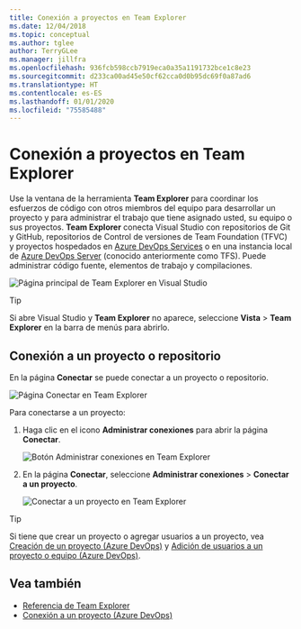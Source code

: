 ```yaml
---
title: Conexión a proyectos en Team Explorer
ms.date: 12/04/2018
ms.topic: conceptual
ms.author: tglee
author: TerryGLee
ms.manager: jillfra
ms.openlocfilehash: 936fcb598ccb7919eca0a35a1191732bce1c8e23
ms.sourcegitcommit: d233ca00ad45e50cf62cca0d0b95dc69f0a87ad6
ms.translationtype: HT
ms.contentlocale: es-ES
ms.lasthandoff: 01/01/2020
ms.locfileid: "75585488"
---
```

# <a name="connect-to-projects-in-team-explorer"></a>Conexión a proyectos en Team Explorer

Use la ventana de la herramienta **Team Explorer** para coordinar los esfuerzos de código con otros miembros del equipo para desarrollar un proyecto y para administrar el trabajo que tiene asignado usted, su equipo o sus proyectos. **Team Explorer** conecta Visual Studio con repositorios de Git y GitHub, repositorios de Control de versiones de Team Foundation (TFVC) y proyectos hospedados en [Azure DevOps Services](/azure/devops/user-guide/what-is-azure-devops-services) o en una instancia local de [Azure DevOps Server](/azure/devops/index-all) (conocido anteriormente como TFS). Puede administrar código fuente, elementos de trabajo y compilaciones.

![Página principal de Team Explorer en Visual Studio](media/team-explorer/team-explorer.png)

> [!TIP]
> Si abre Visual Studio y **Team Explorer** no aparece, seleccione **Vista** > **Team Explorer** en la barra de menús para abrirlo.

## <a name="connect-to-a-project-or-repository"></a>Conexión a un proyecto o repositorio

En la página **Conectar** se puede conectar a un proyecto o repositorio.

![Página Conectar en Team Explorer](media/team-explorer/connect.png)

Para conectarse a un proyecto:

1. Haga clic en el icono **Administrar conexiones** para abrir la página **Conectar**.

   ![Botón Administrar conexiones en Team Explorer](media/team-explorer/manage-connections.png)

1. En la página **Conectar**, seleccione **Administrar conexiones** > **Conectar a un proyecto**.

   ![Conectar a un proyecto en Team Explorer](media/team-explorer/connect-project.png)

> [!TIP]
> Si tiene que crear un proyecto o agregar usuarios a un proyecto, vea [Creación de un proyecto (Azure DevOps)](/azure/devops/organizations/projects/create-project) y [Adición de usuarios a un proyecto o equipo (Azure DevOps)](/azure/devops/organizations/security/add-users-team-project).

## <a name="see-also"></a>Vea también

- [Referencia de Team Explorer](reference/team-explorer-reference.md)
- [Conexión a un proyecto (Azure DevOps)](/azure/devops/organizations/projects/connect-to-projects)
